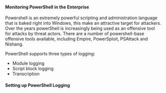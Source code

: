 #### Monitoring PowerShell in the Enterprise 

Powershell is an extremely powerful scripting and administration language that is baked right into Windows, this make an attractive target for attackers. Over the years
powerShell is increasingly being used as an offensive tool for attacks by threat actors. There are a number of powershell-base offensive tools available, including Empire, PowerSploit, PSAttack and Nishang.

PowerShell supports three types of logging: 

+ Module logging
+ Script block logging
+ Transcription


#### Setting up PowerShell Logging
